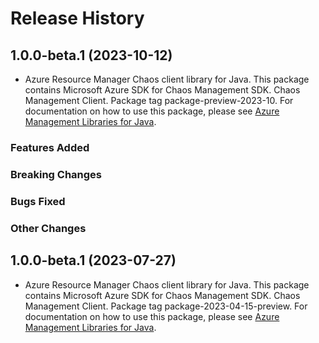 # Release History

## 1.0.0-beta.1 (2023-10-12)

- Azure Resource Manager Chaos client library for Java. This package contains Microsoft Azure SDK for Chaos Management SDK. Chaos Management Client. Package tag package-preview-2023-10. For documentation on how to use this package, please see [Azure Management Libraries for Java](https://aka.ms/azsdk/java/mgmt).

### Features Added

### Breaking Changes

### Bugs Fixed

### Other Changes

## 1.0.0-beta.1 (2023-07-27)

- Azure Resource Manager Chaos client library for Java. This package contains Microsoft Azure SDK for Chaos Management SDK. Chaos Management Client. Package tag package-2023-04-15-preview. For documentation on how to use this package, please see [Azure Management Libraries for Java](https://aka.ms/azsdk/java/mgmt).
